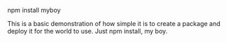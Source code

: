 npm install myboy

This is a basic demonstration of how simple it is to create a package and deploy it for the world to use. Just npm install, my boy.
